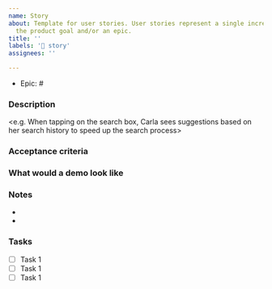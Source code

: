 ```yaml
---
name: Story
about: Template for user stories. User stories represent a single increment towards
  the product goal and/or an epic.
title: ''
labels: '📝 story'
assignees: ''

---
```


- Epic: #

### Description
<e.g. When tapping on the search box, Carla sees suggestions based on her search history to speed up the search process>

### Acceptance criteria

### What would a demo look like

### Notes
* 
* 

### Tasks
- [ ] Task 1
- [ ] Task 1
- [ ] Task 1
